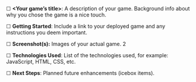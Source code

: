 ☐ **<Your game’s title>**: A description of your game. Background info about why you chose the game is a nice touch.

☐ **Getting Started**: Include a link to your deployed game and any instructions you deem important.

☐ **Screenshot(s):** Images of your actual game. 2

☐ **Technologies Used**: List of the technologies used, for example: JavaScript, HTML, CSS, etc.

☐ **Next Steps**: Planned future enhancements (icebox items).